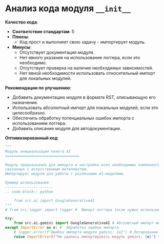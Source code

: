 # Анализ кода модуля `__init__`

**Качество кода**:
- **Соответствие стандартам**: 5
- **Плюсы**:
    - Код прост и выполняет свою задачу - импортирует модуль.
- **Минусы**:
    - Отсутствует документация модуля.
    - Нет явного указания на использование логгера, если это необходимо.
    - Отсутствует проверка на наличие необходимых зависимостей.
    - Нет явной необходимости использовать относительный импорт для локальных модулей.

**Рекомендации по улучшению**:
- Добавить документацию модуля в формате RST, описывающую его назначение.
- Использовать абсолютный импорт для локальных модулей, если это целесообразно.
- Обеспечить обработку потенциальных ошибок импорта с использованием логгера.
- Добавить описание модуля для автодокументации.

**Оптимизированный код**:

```python
"""
Модуль инициализации пакета AI
==================================

Модуль предназначен для импорта и настройки всех необходимых компонентов,
связанных с искусственным интеллектом.
Импортирует модули для работы с различными AI-моделями.

Пример использования
----------------------
.. code-block:: python

    from src.ai import GoogleGenerativeAI
"""
# from src.logger import logger #  Импорт логгера (если нужно использовать) # убрал пока не использую

try:
    from src.ai.gemini import GoogleGenerativeAI # Абсолютный импорт модуля gemini
except ImportError as e: #  Обработка ошибки импорта
    # logger.error(f"Ошибка импорта модуля gemini: {e}") # Логирование ошибки
    raise ImportError(f"Не удалось импортировать модуль gemini: {e}") from e # Проброс ошибки для дальнейшей обработки

```